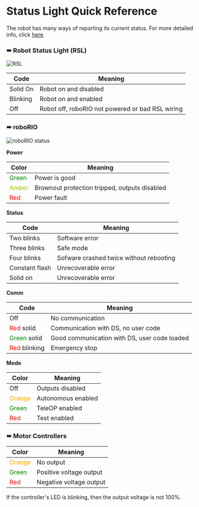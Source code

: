 # Status Light Quick Reference

The robot has many ways of reporting its current status. For more detailed info, click [here](http://wpilib.screenstepslive.com/s/4485/m/24166/l/144972-status-light-quick-reference).

### ➠ Robot Status Light (RSL)

![RSL](http://team358.org/files/programming/ControlSystem2015-2019/images/RSL-wiring.jpg)

| Code     | Meaning                                          |
| -------- | -------------------------------------------------|
| Solid On | Robot on and disabled                            |
| Blinking | Robot on and enabled                             |
| Off      | Robot off, roboRIO not powered or bad RSL wiring |


### ➠ roboRIO

![roboRIO status](http://mililanirobotics.gitbooks.io/frc-electrical-bible/content/roboRIO/squareRIO.png)

**Power**

| Color | Meaning                                       |
| ----- | --------------------------------------------- |
| <font color=green>Green</font> | Power is good                                 |
| <font color=amber>Amber</font> | Brownout protection tripped, outputs disabled |
| <font color=red>Red</font>   | Power fault                                   |

**Status**

| Code | Meaning |
| ---- | ------- |
| Two blinks | Software error |
| Three blinks | Safe mode |
| Four blinks | Sofware crashed twice without rebooting |
| Constant flash | Unrecoverable error |
| Solid on | Unrecoverable error|

**Comm**

| Code | Meaning |
| ---- | ------- |
| Off  | No communication |
| <font color=red>Red</font> solid | Communication with DS, no user code |
| <font color=green>Green</font> solid | Good communication with DS, user code loaded |
| <font color=red>Red</font> blinking | Emergency stop |

**Mode**

| Color | Meaning |
| ---- | ------- |
| Off  | Outputs disabled |
| <font color=orange>Orange</font> | Autonomous enabled |
| <font color=green>Green</font> | TeleOP enabled |
| <font color=red>Red</font> | Test enabled |

### ➠ Motor Controllers

| Color | Meaning |
| ---- | ------- |
| <font color=orange>Orange</font> | No output |
| <font color=green>Green</font> | Positive voltage output |
| <font color=red>Red</font> | Negative voltage output |

If the controller's LED is blinking, then the output voltage is not 100%.